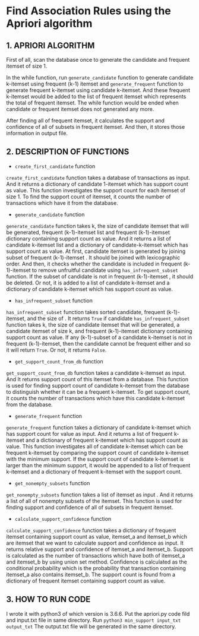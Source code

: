 # Find Association Rules using the Apriori algorithm

## 1.	APRIORI ALGORITHM
First of all, scan the database once to generate the candidate and frequent itemset of size 1. 

In the while function, run `generate_candidate` function to generate candidate k-itemset using frequent (k-1) itemset and `generate_frequent` function to generate frequent k-itemset using  candidate k-itemset. And these frequent k-itemset  would be added to the list of frequent itemset which represents the total of frequent itemset. The while function would be ended when candidate or frequent itemset does not generated any more. 

After finding all of frequent itemset, it calculates the support and confidence of all of subsets in frequent itemset. And then, it stores those information in output file. 

## 2.	DESCRIPTION OF FUNCTIONS
-	`create_first_candidate` function

`create_first_candidate` function takes a database of transactions as input. And it returns a dictionary of candidate 1-itemset which has support count as value.
This function investigates the support count for each itemset of size 1. To find the support count of itemset, it counts the number of transactions which have it from the database.

-	`generate_candidate` function

`generate_candidate` function takes k, the size of candidate itemset that will be generated, frequent (k-1)-itemset list and frequent (k-1)-itemset dictionary containing support count as value.  And it returns a list of candidate k-itemset list and a dictionary of candidate-k-itemset which has support count as value.
At first, candidate itemset is generated by joining subset of frequent (k-1)-itemset . It should be joined with lexicographic order. And then, it checks whether the candidate is included in frequent (k-1)-itemset to remove unfruitful candidate using `has_infrequent_subset` function. If the subset of candidate is not in frequent (k-1)-itemset , it should be deleted. Or not, it is added to a list of candidate k-itemset and a dictionary of candidate k-itemset which has support count as value. 

-	`has_infrequent_subset` function

`has_infrequent_subset` function takes sorted candidate, frequent (k-1)-itemset, and the size of  . It returns `True` if candidate 
`has_infrequent_subset` function takes k, the size of candidate itemset that will be generated, a candidate itemset of size k, and frequent (k-1)-itemset dictionary containing support count as value. 
If any (k-1)-subset of a candidate k-itemset is not in frequent (k-1)-itemset, then the candidate cannot be frequent either and so it will return `True`. Or not, it returns `False`.

-	`get_support_count_from_db` function

`get_support_count_from_db` function takes a candidate k-itemset as input. And It returns support count of this itemset from a database.
This function is used for finding support count of candidate k-itemset from the database to distinguish whether it can be a frequent k-itemset. To get support count, it counts the number of transactions which have this candidate k-itemset from the database. 

-	`generate_frequent` function

`generate_frequent` function takes a dictionary of candidate k-itemset which has support count for value as input. And it returns a list of frequent k-itemset and a dictionary of frequent k-itemset which has support count as value. 
This function investigates all of candidate k-itemset which can be frequent k-itemset by comparing the support count of candidate k-itemset with the minimum support. If the support count of candidate k-itemset is larger than the minimum support, it would be appended to a list of frequent k-itemset and a dictionary of frequent k-itemset with the support count. 

-	`get_nonempty_subsets` function

`get_nonempty_subsets` function takes a list of itemset as input . And it returns a list of all of nonempty subsets of the itemset. 
This function is used for finding support and confidence of all of subsets in frequent itemset. 

-	`calculate_support_confidence` function

`calculate_support_confidence` function takes a dictionary of frequent itemset containing support count as value, itemset_a and itemset_b which are itemset that we want to calculate support and confidence as input. It returns relative support and confidence of itemset_a and itemset_b. 
Support is calculated as the number of transactions which have both of itemset_a and itemset_b by using union set method. Confidence is calculated as the conditional probability which is the probability that transaction containing itemset_a  also contains itemset_b. The support count is found from a dictionary of frequent itemset containing support count as value.  

## 3.	HOW TO RUN CODE
I wrote it with python3 of which version is 3.6.6. 
Put the apriori.py code fild and input.txt file in same directory.
Run `python3 min_support input_txt output_txt` 
The output.txt file will be generated in the same directory. 
 



